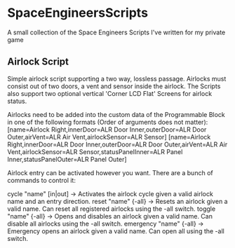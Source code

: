 # SpaceEngineersScripts
A small collection of the Space Engineers Scripts I've written for my private game

## Airlock Script
Simple airlock script supporting a two way, lossless passage. Airlocks must consist out of two doors, a vent and sensor inside the airlock.
The Scripts also support two optional vertical 'Corner LCD Flat' Screens for airlock status.

Airlocks need to be added into the custom data of the Programmable Block in one of the following formats (Order of arguments does not matter):
[name=Airlock Right,innerDoor=ALR Door Inner,outerDoor=ALR Door Outer,airVent=ALR Air Vent,airlockSensor=ALR Sensor]
[name=Airlock Right,innerDoor=ALR Door Inner,outerDoor=ALR Door Outer,airVent=ALR Air Vent,airlockSensor=ALR Sensor,statusPanelInner=ALR Panel Inner,statusPanelOuter=ALR Panel Outer]

Airlock entry can be activated however you want. There are a bunch of commands to control it:

cycle "name" [in|out]	-> Activates the airlock cycle given a valid airlock name and an entry direction.
reset "name" {-all}		-> Resets an airlock given a valid name. Can reset all registered airlocks using the -all switch.
toggle "name" {-all}	-> Opens and disables an airlock given a valid name. Can disable all airlocks using the -all switch.
emergency "name" {-all}	-> Emergency opens an airlock given a valid name. Can open all using the -all switch.

